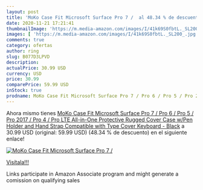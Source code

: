 ```yaml
---
layout: post
title: 'MoKo Case Fit Microsoft Surface Pro 7 /  al 48.34 % de descuento'
date: 2020-11-21 17:21:41
thumbnailImage: 'https://m.media-amazon.com/images/I/41k69S0fbtL._SL200_.jpg'
images: [ 'https://m.media-amazon.com/images/I/41k69S0fbtL._SL200_.jpg' ]
comments: true
category: ofertas
author: ring
slug: B077D3LPVD
description:
actualPrice: 30.99 USD
currency: USD
price: 30.99
comparePrice: 59.99 USD
inStock: true
prodname: MoKo Case Fit Microsoft Surface Pro 7 / Pro 6 / Pro 5 / Pro 2017 / Pro 4 / Pro LTE  All-in-One Protective Rugged Cover Case w/Pen Holder and Hand Strap  Compatible with Type Cover Keyboard - Black
---
```


Ahora mismo tienes [MoKo Case Fit Microsoft Surface Pro 7 / Pro 6 / Pro 5 / Pro 2017 / Pro 4 / Pro LTE  All-in-One Protective Rugged Cover Case w/Pen Holder and Hand Strap  Compatible with Type Cover Keyboard - Black](https://www.amazon.com/dp/B077D3LPVD/?tag=tolees-20) a 30.99 USD (original: 59.99 USD) (48.34 %  de descuento) en el siguiente enlace!

[![MoKo Case Fit Microsoft Surface Pro 7 / ](https://m.media-amazon.com/images/I/41k69S0fbtL._SL200_.jpg)](https://www.amazon.com/dp/B077D3LPVD/?tag=tolees-20)

[Visítala!!!](https://www.amazon.com/dp/B077D3LPVD/?tag=tolees-20)

Links participate in Amazon Associate program and might generate a comission on qualifying sales
